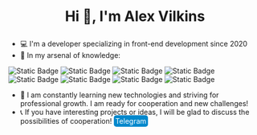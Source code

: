 # <p align="center">Hi :raising_hand:, I'm Alex Vilkins</p>

- :computer: I'm a developer specializing in front-end development since 2020
- :muscle: In my arsenal of knowledge:

![Static Badge](https://img.shields.io/badge/JAVASCIPT-yellow) ![Static Badge](https://img.shields.io/badge/HTML-red) ![Static Badge](https://img.shields.io/badge/CSS-blue) ![Static Badge](https://img.shields.io/badge/Saas-pink)
![Static Badge](https://img.shields.io/badge/VUE-green) ![Static Badge](https://img.shields.io/badge/REACT-blue)
![Static Badge](https://img.shields.io/badge/VUEX-green) ![Static Badge](https://img.shields.io/badge/REDUX-purple)

- :rocket: I am constantly learning new technologies and striving for professional growth. I am ready for cooperation and new challenges!
- :telephone_receiver: If you have interesting projects or ideas, I will be glad to discuss the possibilities of cooperation!
  <a  href="https://t.me/alex_vilkins" style="background-color: #0088cc; color: white; padding: 3px 3px; text-decoration: none; border-radius: 5px;">Telegram</a>
